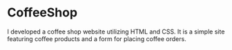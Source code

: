 # CoffeeShop
I developed a coffee shop website utilizing HTML and CSS. It is a simple site featuring coffee products and a form for placing coffee orders.
